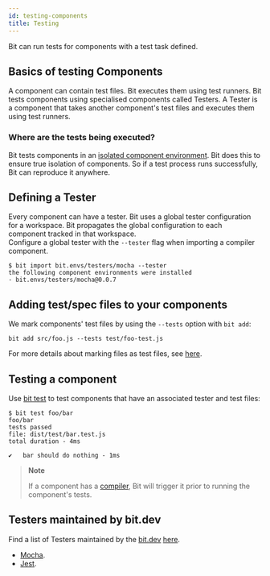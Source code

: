 ```yaml
---
id: testing-components
title: Testing
---
```


Bit can run tests for components with a test task defined.

## Basics of testing Components

A component can contain test files. Bit executes them using test runners. Bit tests components using specialised components called Testers. A Tester is a component that takes another component's test files and executes them using test runners.

### Where are the tests being executed?

Bit tests components in an [isolated component environment](/docs/how-bit-works#component-isolation). Bit does this to ensure true isolation of components. So if a test process runs successfully, Bit can reproduce it anywhere.

## Defining a Tester

Every component can have a tester. Bit uses a global tester configuration for a workspace. Bit propagates the global configuration to each component tracked in that workspace.  
Configure a global tester with the `--tester` flag when importing a compiler component.

```shell
$ bit import bit.envs/testers/mocha --tester
the following component environments were installed
- bit.envs/testers/mocha@0.0.7
```

## Adding test/spec files to your components

We mark components' test files by using the `--tests` option with `bit add`:

```shell
bit add src/foo.js --tests test/foo-test.js
```

For more details about marking files as test files, see [here](/docs/add-and-isolate-components#track-a-component-with-test-spec-files).

## Testing a component

Use [bit test](/docs/apis/cli-all#test) to test components that have an associated tester and test files:

```shell
$ bit test foo/bar
foo/bar
tests passed
file: dist/test/bar.test.js
total duration - 4ms

✔   bar should do nothing - 1ms
```

> **Note**
>
> If a component has a [compiler](/docs/building-components.html), Bit will trigger it prior to running the component's tests.

## Testers maintained by bit.dev

Find a list of Testers maintained by the [bit.dev](https://bit.dev) [here](https://bit.dev/bit/envs).

- [Mocha](https://bit.dev/bit/envs/testers/mocha).
- [Jest](https://bit.dev/bit/envs/testers/jest).
